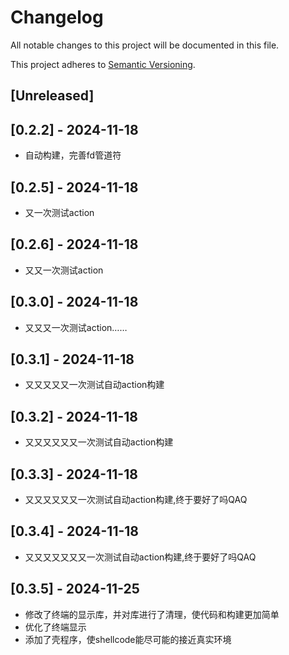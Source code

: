 # Changelog

All notable changes to this project will be documented in this file.

This project adheres to [Semantic Versioning](https://semver.org).

<!--
Note: In this file, do not use the hard wrap in the middle of a sentence for compatibility with GitHub comment style markdown rendering.
-->

## [Unreleased]

## [0.2.2] - 2024-11-18
- 自动构建，完善fd管道符

## [0.2.5] - 2024-11-18
- 又一次测试action

## [0.2.6] - 2024-11-18
- 又又一次测试action

## [0.3.0] - 2024-11-18
- 又又又一次测试action……

## [0.3.1] - 2024-11-18
- 又又又又又一次测试自动action构建

## [0.3.2] - 2024-11-18
- 又又又又又又一次测试自动action构建

## [0.3.3] - 2024-11-18
- 又又又又又又一次测试自动action构建,终于要好了吗QAQ

## [0.3.4] - 2024-11-18
- 又又又又又又又一次测试自动action构建,终于要好了吗QAQ

## [0.3.5] - 2024-11-25
- 修改了终端的显示库，并对库进行了清理，使代码和构建更加简单
- 优化了终端显示
- 添加了壳程序，使shellcode能尽可能的接近真实环境